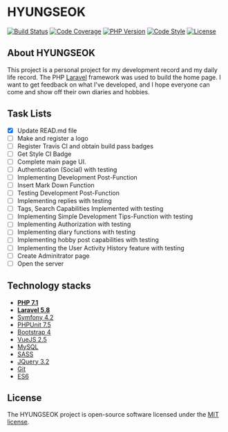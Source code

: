 # HYUNGSEOK

[![Build Status](https://travis-ci.org/jhs851/hyungseok.svg?branch=master)](https://travis-ci.org/jhs851/hyungseok)
[![Code Coverage](https://img.shields.io/badge/coverage-14.2%25-lightgrey.svg)](https://github.com/jhs851/hyungseok)
[![PHP Version](https://img.shields.io/badge/php-%5E7.1.3-blue.svg)](https://www.php.net/index.php)
[![Code Style](https://img.shields.io/badge/code%20style-PSR--2-brightgreen.svg)](https://www.php-fig.org/psr/psr-2)
[![License](https://img.shields.io/badge/license-MIT-brightgreen.svg)](https://github.com/jhs851/hyungseok)

## About HYUNGSEOK

This project is a personal project for my development record and my daily life record. The PHP [Laravel](https://github.com/laravel/laravel) framework was used to build the home page. I want to get feedback on what I've developed, and I hope everyone can come and show off their own diaries and hobbies.

## Task Lists

- [x] Update READ.md file
- [ ] Make and register a logo
- [ ] Register Travis CI and obtain build pass badges
- [ ] Get Style CI Badge
- [ ] Complete main page UI.
- [ ] Authentication (Social) with testing
- [ ] Implementing Development Post-Function
- [ ] Insert Mark Down Function
- [ ] Testing Development Post-Function
- [ ] Implementing replies with testing
- [ ] Tags, Search Capabilities Implemented with testing
- [ ] Implementing Simple Development Tips-Function with testing
- [ ] Implementing Authorization with testing
- [ ] Implementing diary functions with testing
- [ ] Implementing hobby post capabilities with testing
- [ ] Implementing the User Activity History feature with testing
- [ ] Create Adminitrator page
- [ ] Open the server

## Technology stacks

- **[PHP 7.1]()**
- **[Laravel 5.8](https://github.com/laravel/laravel)**
- [Symfony 4.2](https://symfony.com/)
- [PHPUnit 7.5](https://phpunit.de/)
- [Bootstrap 4](https://getbootstrap.com/) 
- [VueJS 2.5](https://vuejs.org/)
- [MySQL](https://www.mysql.com/)
- [SASS](https://sass-lang.com/)
- [JQuery 3.2](https://jquery.com/)
- [Git](https://git-scm.com/)
- [ES6](https://github.com/lukehoban/es6features)

## License

The HYUNGSEOK project is open-source software licensed under the [MIT license](https://opensource.org/licenses/MIT).
